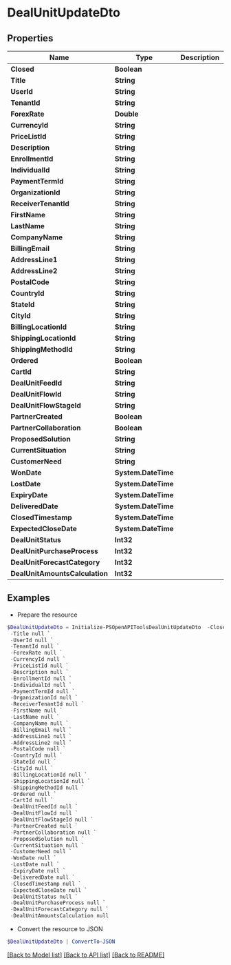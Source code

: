 # DealUnitUpdateDto
## Properties

Name | Type | Description | Notes
------------ | ------------- | ------------- | -------------
**Closed** | **Boolean** |  | [optional] 
**Title** | **String** |  | [optional] 
**UserId** | **String** |  | [optional] 
**TenantId** | **String** |  | [optional] 
**ForexRate** | **Double** |  | [optional] 
**CurrencyId** | **String** |  | [optional] 
**PriceListId** | **String** |  | [optional] 
**Description** | **String** |  | [optional] 
**EnrollmentId** | **String** |  | [optional] 
**IndividualId** | **String** |  | [optional] 
**PaymentTermId** | **String** |  | [optional] 
**OrganizationId** | **String** |  | [optional] 
**ReceiverTenantId** | **String** |  | [optional] 
**FirstName** | **String** |  | [optional] 
**LastName** | **String** |  | [optional] 
**CompanyName** | **String** |  | [optional] 
**BillingEmail** | **String** |  | [optional] 
**AddressLine1** | **String** |  | [optional] 
**AddressLine2** | **String** |  | [optional] 
**PostalCode** | **String** |  | [optional] 
**CountryId** | **String** |  | [optional] 
**StateId** | **String** |  | [optional] 
**CityId** | **String** |  | [optional] 
**BillingLocationId** | **String** |  | [optional] 
**ShippingLocationId** | **String** |  | [optional] 
**ShippingMethodId** | **String** |  | [optional] 
**Ordered** | **Boolean** |  | [optional] 
**CartId** | **String** |  | [optional] 
**DealUnitFeedId** | **String** |  | [optional] 
**DealUnitFlowId** | **String** |  | [optional] 
**DealUnitFlowStageId** | **String** |  | [optional] 
**PartnerCreated** | **Boolean** |  | [optional] 
**PartnerCollaboration** | **Boolean** |  | [optional] 
**ProposedSolution** | **String** |  | [optional] 
**CurrentSituation** | **String** |  | [optional] 
**CustomerNeed** | **String** |  | [optional] 
**WonDate** | **System.DateTime** |  | [optional] 
**LostDate** | **System.DateTime** |  | [optional] 
**ExpiryDate** | **System.DateTime** |  | [optional] 
**DeliveredDate** | **System.DateTime** |  | [optional] 
**ClosedTimestamp** | **System.DateTime** |  | [optional] 
**ExpectedCloseDate** | **System.DateTime** |  | [optional] 
**DealUnitStatus** | **Int32** |  | [optional] 
**DealUnitPurchaseProcess** | **Int32** |  | [optional] 
**DealUnitForecastCategory** | **Int32** |  | [optional] 
**DealUnitAmountsCalculation** | **Int32** |  | [optional] 

## Examples

- Prepare the resource
```powershell
$DealUnitUpdateDto = Initialize-PSOpenAPIToolsDealUnitUpdateDto  -Closed null `
 -Title null `
 -UserId null `
 -TenantId null `
 -ForexRate null `
 -CurrencyId null `
 -PriceListId null `
 -Description null `
 -EnrollmentId null `
 -IndividualId null `
 -PaymentTermId null `
 -OrganizationId null `
 -ReceiverTenantId null `
 -FirstName null `
 -LastName null `
 -CompanyName null `
 -BillingEmail null `
 -AddressLine1 null `
 -AddressLine2 null `
 -PostalCode null `
 -CountryId null `
 -StateId null `
 -CityId null `
 -BillingLocationId null `
 -ShippingLocationId null `
 -ShippingMethodId null `
 -Ordered null `
 -CartId null `
 -DealUnitFeedId null `
 -DealUnitFlowId null `
 -DealUnitFlowStageId null `
 -PartnerCreated null `
 -PartnerCollaboration null `
 -ProposedSolution null `
 -CurrentSituation null `
 -CustomerNeed null `
 -WonDate null `
 -LostDate null `
 -ExpiryDate null `
 -DeliveredDate null `
 -ClosedTimestamp null `
 -ExpectedCloseDate null `
 -DealUnitStatus null `
 -DealUnitPurchaseProcess null `
 -DealUnitForecastCategory null `
 -DealUnitAmountsCalculation null
```

- Convert the resource to JSON
```powershell
$DealUnitUpdateDto | ConvertTo-JSON
```

[[Back to Model list]](../README.md#documentation-for-models) [[Back to API list]](../README.md#documentation-for-api-endpoints) [[Back to README]](../README.md)

